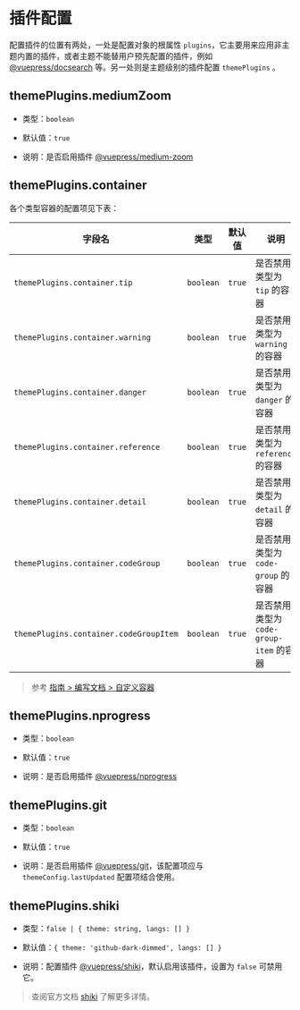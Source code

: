 # 插件配置

配置插件的位置有两处，一处是配置对象的根属性 `plugins`，它主要用来应用非主题内置的插件，或者主题不能替用户预先配置的插件，例如 [@vuepress/docsearch](https://v2.vuepress.vuejs.org/zh/reference/plugin/docsearch.html) 等。另一处则是主题级别的插件配置 `themePlugins` 。

## themePlugins.mediumZoom

- 类型：`boolean`

- 默认值：`true`

- 说明：是否启用插件 [@vuepress/medium-zoom](https://v2.vuepress.vuejs.org/zh/reference/plugin/medium-zoom.html)

## themePlugins.container

各个类型容器的配置项见下表：

| 字段名                                 | 类型      | 默认值 | 说明                                    |
| -------------------------------------- | --------- | ------ | --------------------------------------- |
| `themePlugins.container.tip`           | `boolean` | `true` | 是否禁用类型为 `tip` 的容器             |
| `themePlugins.container.warning`       | `boolean` | `true` | 是否禁用类型为 `warning` 的容器         |
| `themePlugins.container.danger`        | `boolean` | `true` | 是否禁用类型为 `danger` 的容器          |
| `themePlugins.container.reference`     | `boolean` | `true` | 是否禁用类型为 `reference` 的容器       |
| `themePlugins.container.detail`        | `boolean` | `true` | 是否禁用类型为 `detail` 的容器          |
| `themePlugins.container.codeGroup`     | `boolean` | `true` | 是否禁用类型为 `code-group` 的容器      |
| `themePlugins.container.codeGroupItem` | `boolean` | `true` | 是否禁用类型为 `code-group-item` 的容器 |

> 参考 [指南 > 编写文档 > 自定义容器](/zh/guide/writing-content.html#自定义容器)

## themePlugins.nprogress

- 类型：`boolean`

- 默认值：`true`

- 说明：是否启用插件 [@vuepress/nprogress](https://v2.vuepress.vuejs.org/zh/reference/plugin/nprogress.html)

## themePlugins.git

- 类型：`boolean`

- 默认值：`true`

- 说明：是否启用插件 [@vuepress/git](https://v2.vuepress.vuejs.org/zh/reference/plugin/git.html)，该配置项应与 `themeConfig.lastUpdated` 配置项结合使用。

## themePlugins.shiki

- 类型：`false | { theme: string, langs: [] }`

- 默认值：`{ theme: 'github-dark-dimmed', langs: [] }`

- 说明：配置插件 [@vuepress/shiki](https://v2.vuepress.vuejs.org/zh/reference/plugin/shiki.html)，默认启用该插件，设置为 `false` 可禁用它。

> 查阅官方文档 [shiki](https://v2.vuepress.vuejs.org/zh/reference/plugin/shiki.html) 了解更多详情。
